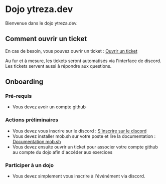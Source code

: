 # Dojo ytreza.dev

Bienvenue dans le dojo ytreza.dev.

## Comment ouvrir un ticket
En cas de besoin, vous pouvez ouvrir un ticket : [Ouvrir un ticket](https://airtable.com/appQ2Kv5N18Qh6Nii/pagMzgblmdBffUFCv/form)

Au fur et à mesure, les tickets seront automatisés via l'interface de discord. Les tickets servent aussi à répondre aux questions.


## Onboarding
### Pré-requis
- Vous devez avoir un compte github


### Actions préliminaires
- Vous devez vous inscrire sur le discord : [S'inscrire sur le discord](https://discord.gg/hchMMcTDet)
- Vous devez installer mob.sh sur votre poste et lire la documentation : [Documentation mob.sh](https://mob.sh/)
- Vous devez ensuite ouvrir un ticket pour associer votre compte github au compte du dojo afin d'accéder aux exercices

### Participer à un dojo
- Vous devez simplement vous inscrire à l'événément via discord.








